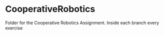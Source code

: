 # CooperativeRobotics
Folder for the Cooperative Robotics Assignment. Inside each branch every exercise
